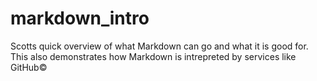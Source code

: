 # markdown_intro

Scotts quick overview of what Markdown can go and what it is good for.
This also demonstrates how Markdown is intrepreted by services like
GitHub&copy;
